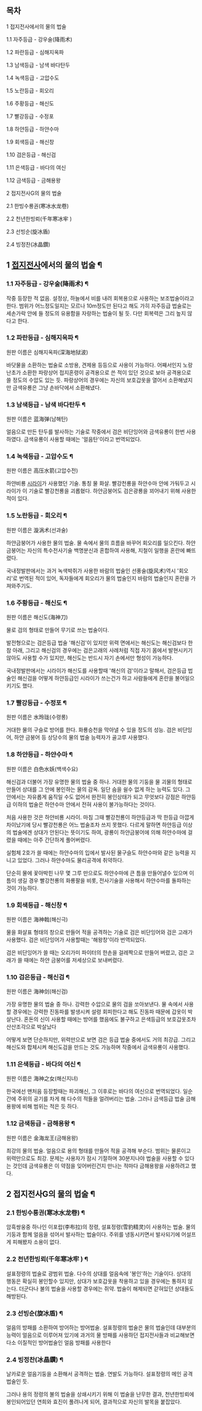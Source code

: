 ## 목차

    

1 접지전사에서의 물의 법술

    

1.1 자주등급 - 강우술(降雨术)

1.2 파란등급 - 심해지옥파

1.3 남색등급 - 남색 바다탄두

1.4 녹색등급 - 고압수도

1.5 노란등급 - 회오리

1.6 주황등급 - 해신도

1.7 빨강등급 - 수정포

1.8 하얀등급 - 하얀수마

1.9 회색등급 - 해신창

1.10 검은등급 - 해신검

1.11 은색등급 - 바다의 여신

1.12 금색등급 - 금해용왕

2 접지전사G의 물의 법술

    

2.1 한빙수룡권(寒冰水龙卷)

2.2 천년한빙뢰(千年寒冰牢 )

2.3 선빙순(旋冰盾)

2.4 빙정찬(冰晶鑽)

## 1 [접지전사](%EC%A0%91%EC%A7%80%EC%A0%84%EC%82%AC.md)에서의 물의 법술 ¶

### 1.1 자주등급 - 강우술(降雨术) ¶

작중 등장한 적 없음. 설정상, 하늘에서 비를 내려 회복용으로 사용하는 보조법술이라고 한다. 범위가 어느정도일지는 모르나 10m정도만 된다고
해도 가히 자주등급 법술로는 세손가락 안에 들 정도의 유용함을 자랑하는 법술이 될 듯. 다만 회복력은 그리 높지 않다고 한다.  

### 1.2 파란등급 - 심해지옥파 ¶

원판 이름은 심해지옥파(深海地狱波)  

  

바닷물을 소환하는 법술로 소방용, 견제용 등등으로 사용이 가능하다. 어째서인지 노랑난초가 소환한 파랑상어 접지혼령이 공격용으로 쓴 적이 있던
것으로 보아 공격용으로 쓸 정도의 수압도 있는 듯. 파랑상어의 경우에는 자신의 보호갑옷을 열어서 소환해냈지만 금색유룡은 그냥 손바닥에서
소환해냈다.  

### 1.3 남색등급 - 남색 바다탄두 ¶

원판 이름은 蓝海弹(남해탄)  

  

얼음으로 만든 탄두를 발사하는 기술로 작중에서 검은 비단잉어와 금색유룡이 한번 사용하였다. 금색유룡이 사용할 때에는 '얼음탄'이라고
번역되었다.  

### 1.4 녹색등급 - 고압수도 ¶

원판 이름은 高压水箭(고압수전)  

  

하얀비룡 [시라이](%EC%8B%9C%EB%9D%BC%EC%9D%B4.md)가 사용했던 기술. 통칭 물 화살. 빨강천룡을 하얀수마 안에
가둬두고 시라이가 이 기술로 빨강천룡을 괴롭혔다. 하얀금붕어도 검은광룡을 꾀어내기 위해 사용한 적이 있다.

### 1.5 노란등급 - 회오리 ¶

원판 이름은 漩涡术(선과술)  

  

하얀금붕어가 사용한 물의 법술. 물 속에서 물의 흐름을 바꾸어 회오리를 일으킨다. 하얀금붕어는 자신의 특수전사기술 백명분신과 혼합하여
사용해, 지철이 일행을 혼란에 빠뜨렸다.  

  

국내정발판에서는 과거 녹색박쥐가 사용한 바람의 법술인 선풍술(旋风术)역시 '회오리'로 번역된 적이 있어, 독자들에게 회오리가 물의 법술인지
바람의 법술인지 혼란을 가져와주기도.  

### 1.6 주황등급 - 해신도 ¶

원판 이름은 해신도(海神刀)  

  

물로 검의 형태로 만들어 무기로 쓰는 법술이다.  

  

발전형으로는 검은등급 법술 '해신검'이 있지만 위력 면에서는 해신도는 해신검보다 한참 아래, 그리고 해신검의 경우에는 검은고래의 사례처럼
직접 자기 몸에서 발현시키기 않아도 사용할 수가 있지만, 해신도는 반드시 자기 손에서만 형성이 가능하다.  

  

국내정발판에서는 시라이가 해신도를 사용할때 '해신의 검'이라고 말해서, 검은등급 법술인 해신검을 어떻게 하얀등급인 시라이가 쓰는건가 하고
사람들에게 혼란을 불어일으키기도 했다.  

### 1.7 빨강등급 - 수정포 ¶

원판 이름은 水玲珑(수령롱)  

  

거대한 물의 구슬로 방어를 한다. 화룡승천을 막아낼 수 있을 정도의 성능. 검은 비단잉어, 하얀 금붕어 등 상당수의 물의 법술 능력자가
골고루 사용했다.  

### 1.8 하얀등급 - 하얀수마 ¶

원판 이름은 白色水妖(백색수요)  

  

해신검과 더불어 가장 유명한 물의 법술 중 하나. 거대한 물의 기둥을 물 괴물의 형태로 만들어 상대를 그 안에 봉인하는 물의 감옥. 일단
숨을 쉴수 없게 하는 능력도 있다. 그 안에서는 자유롭게 움직일 수도 없어서 완전히 봉인상태가 되고 무엇보다 강점은 하얀등급 이하의 법술은
하얀수마 안에서 전혀 사용이 불가능하다는 것이다.  

  

처음 사용한 것은 하얀비룡 시라이. 마침 그때 빨강천룡이 하얀등급과 딱 한등급 아깝게 차이났기에 당시 빨강천룡은 어느 법술조차 쓰지 못했다.
다르게 말하면 하얀등급 이상의 법술에겐 상대가 안된다는 뜻이기도 하여, 광룡이 하얀금붕어에 의해 하얀수마에 걸렸을 때에는 아주 간단하게
풀어버렸다.  

  

실험체 2호가 쓸 때에는 하얀수마의 입에서 발사된 물구슬도 하얀수마와 같은 능력을 지니고 있었다. 그러나 하얀수마도 물리공격에 취약하다.  

  

단순히 물에 꽃아박힌 나무 몇 그루 만으로도 하얀수마에 큰 틈을 만들어낼수 있으며 이 틈이 생길 경우 빨강천룡의 화룡팔을 비롯, 전사기술을
사용해서 하얀수마를 돌파하는 것이 가능하다.  

### 1.9 회색등급 - 해신창 ¶

원판 이름은 海神戟(해신극)  

  

물을 화살표 형태의 창으로 만들어 적을 공격하는 기술로 검은 비단잉어와 검은 고래가 사용했다. 검은 비단잉어가 사용할때는 '해왕창'이라
번역되었다.  

  

검은 비단잉어가 쓸 때는 오리가미 파이터의 한손을 걸레짝으로 만들어 버렸고, 검은 고래가 쓸 때에는 하얀 금붕어를 저세상으로 보내버렸다.  

### 1.10 검은등급 - 해신검 ¶

원판 이름은 海神剑(해신검)  

  

가장 유명한 물의 법술 중 하나. 강력한 수압으로 물의 검을 쏘아보낸다. 물 속에서 사용할 경우에는 강력한 진동파를 발생시켜 설령 회피한다고
해도 진동파 때문에 갑옷이 박살난다. 혼돈의 신이 사용할 때에는 방어를 했음에도 불구하고 은색등급의 보호갑옷조차 산산조각으로 박살났다  

  

어떻게 보면 단순하지만, 위력만으로 보면 검은 등급 법술 중에서도 거의 최강급. 그리고 해신도와 합체시켜 해신도검을 만드는 것도 가능하며
작중에서 금색유룡이 사용했다.  

### 1.11 은색등급 - 바다의 여신 ¶

원판 이름은 海神之女(해신지녀)  

  

한국에선 맨처음 등장할때는 파괴해신, 그 이후로는 바다의 여신으로 번역되었다. 일순간에 주위의 공기를 차게 해 다수의 적들을 얼려버리는
법술. 그러나 금색등급 법술 금해용왕에 비해 범위는 적은 듯 하다.  

### 1.12 금색등급 - 금해용왕 ¶

원판 이름은 金海龙王(금해용왕)  

  

최강의 물의 법술. 얼음으로 용의 형태를 만들어 적을 공격해 부순다. 범위는 물론이고 위력만으로도 최강. 문제는 사용자가 잠시 기절하며
30분지나야 법술을 사용할 수 있다는 것인데 금색유룡은 이 약점을 잊어버린건지 만나는 적마다 금해용왕을 사용하려고 했다.  

## 2 접지전사G의 물의 법술 ¶

### 2.1 한빙수룡권(寒冰水龙卷) ¶

암흑쌍웅중 하나인 이포랍(李布拉)의 정령, 설표정령(雪豹精灵)이 사용하는 법술. 물의 기둥과 함께 얼음을 섞어서 발사하는 법술이다. 주위를
냉동시키면서 발사되기에 어설프게 피해봤자 소용이 없다.  

### 2.2 천년한빙뢰(千年寒冰牢 ) ¶

설표정령의 법술로 광범위 법술. 다수의 상대를 얼음속에 '봉인'하는 기술이다. 상대의 행동은 확실히 봉인할수 있지만, 상대가 보호갑옷을
착용하고 있을 경우에는 통하지 않는다. 더군다나 불의 법술을 사용할 경우에는 쥐약. 법술이 해제되면 갇혀있던 상대들도 해방된다.  

### 2.3 선빙순(旋冰盾) ¶

얼음의 방패를 소환하여 방어하는 방어법술. 설표정령의 법술은 물의 법술인데 대부분의 능력이 얼음으로 이루어져 있기에 과거의 물 방패를
사용하던 접지전사들과 비교해보면 다소 이질적인 방어법술인 얼음 방패를 사용한다  

### 2.4 빙정찬(冰晶鑽) ¶

날카로운 얼음기둥을 소환해서 공격하는 법술. 연발도 가능하다. 설표정령의 메인 공격법술인 듯.  

  

그러나 용의 정령의 불의 법술을 상쇄시키기 위해 이 법술을 난무한 결과, 천년한빙뢰에 봉인되어있던 연희와 효진이 풀려나게 되어, 결과적으로
자신의 발목을 붙잡았다.  

